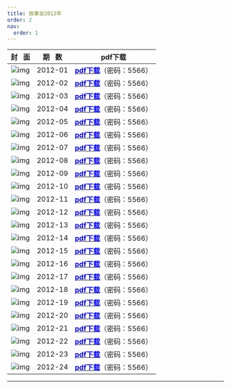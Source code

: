 ```yaml
---
title: 故事会2012年
order: 2
nav:
  order: 1
---
```

|                          封   面                          | 期   数 |                                                           pdf下载                                                           |
| :---------------------------------------------------------: | :-------: | :--------------------------------------------------------------------------------------------------------------------------: |
| ![img](../../../public/images/gushihui/gsh2012/gsh201201.jpg) |  2012-01  | [<font color="blue">**pdf下载**</font>](https://url97.ctfile.com/f/799297-1457766745-28ced2?p=5566)（密码：5566） |
| ![img](../../../public/images/gushihui/gsh2012/gsh201202.jpg) |  2012-02  | [<font color="blue">**pdf下载**</font>](https://url97.ctfile.com/f/799297-1457766769-c2dc04?p=5566)（密码：5566） |
| ![img](../../../public/images/gushihui/gsh2012/gsh201203.jpg) |  2012-03  | [<font color="blue">**pdf下载**</font>](https://url97.ctfile.com/f/799297-1457766796-b3ff43?p=5566)（密码：5566） |
| ![img](../../../public/images/gushihui/gsh2012/gsh201204.jpg) |  2012-04  | [<font color="blue">**pdf下载**</font>](https://url97.ctfile.com/f/799297-1457766835-35e90c?p=5566)（密码：5566） |
| ![img](../../../public/images/gushihui/gsh2012/gsh201205.jpg) |  2012-05  | [<font color="blue">**pdf下载**</font>](https://url97.ctfile.com/f/799297-1457766871-ae17b6?p=5566)（密码：5566） |
| ![img](../../../public/images/gushihui/gsh2012/gsh201206.jpg) |  2012-06  | [<font color="blue">**pdf下载**</font>](https://url97.ctfile.com/f/799297-1457766880-54f6e9?p=5566)（密码：5566） |
| ![img](../../../public/images/gushihui/gsh2012/gsh201207.jpg) |  2012-07  | [<font color="blue">**pdf下载**</font>](https://url97.ctfile.com/f/799297-1457766886-146c1f?p=5566)（密码：5566） |
| ![img](../../../public/images/gushihui/gsh2012/gsh201208.jpg) |  2012-08  | [<font color="blue">**pdf下载**</font>](https://url97.ctfile.com/f/799297-1457766898-7ffa53?p=5566)（密码：5566） |
| ![img](../../../public/images/gushihui/gsh2012/gsh201209.jpg) |  2012-09  | [<font color="blue">**pdf下载**</font>](https://url97.ctfile.com/f/799297-1457766910-070657?p=5566)（密码：5566） |
| ![img](../../../public/images/gushihui/gsh2012/gsh201210.jpg) |  2012-10  | [<font color="blue">**pdf下载**</font>](https://url97.ctfile.com/f/799297-1457766928-a6fb7f?p=5566)（密码：5566） |
| ![img](../../../public/images/gushihui/gsh2012/gsh201211.jpg) |  2012-11  | [<font color="blue">**pdf下载**</font>](https://url97.ctfile.com/f/799297-1457766934-9570f6?p=5566)（密码：5566） |
| ![img](../../../public/images/gushihui/gsh2012/gsh201212.jpg) |  2012-12  | [<font color="blue">**pdf下载**</font>](https://url97.ctfile.com/f/799297-1457766946-8f821e?p=5566)（密码：5566） |
| ![img](../../../public/images/gushihui/gsh2012/gsh201213.jpg) |  2012-13  | [<font color="blue">**pdf下载**</font>](https://url97.ctfile.com/f/799297-1457766961-f94774?p=5566)（密码：5566） |
| ![img](../../../public/images/gushihui/gsh2012/gsh201214.jpg) |  2012-14  | [<font color="blue">**pdf下载**</font>](https://url97.ctfile.com/f/799297-1457766970-4a55f8?p=5566)（密码：5566） |
| ![img](../../../public/images/gushihui/gsh2012/gsh201215.jpg) |  2012-15  | [<font color="blue">**pdf下载**</font>](https://url97.ctfile.com/f/799297-1457766976-3f73a3?p=5566)（密码：5566） |
| ![img](../../../public/images/gushihui/gsh2012/gsh201216.jpg) |  2012-16  | [<font color="blue">**pdf下载**</font>](https://url97.ctfile.com/f/799297-1457766991-1f12ec?p=5566)（密码：5566） |
| ![img](../../../public/images/gushihui/gsh2012/gsh201217.jpg) |  2012-17  | [<font color="blue">**pdf下载**</font>](https://url97.ctfile.com/f/799297-1457767009-571e94?p=5566)（密码：5566） |
| ![img](../../../public/images/gushihui/gsh2012/gsh201218.jpg) |  2012-18  | [<font color="blue">**pdf下载**</font>](https://url97.ctfile.com/f/799297-1457767018-728767?p=5566)（密码：5566） |
| ![img](../../../public/images/gushihui/gsh2012/gsh201219.jpg) |  2012-19  | [<font color="blue">**pdf下载**</font>](https://url97.ctfile.com/f/799297-1457767033-05a88b?p=5566)（密码：5566） |
| ![img](../../../public/images/gushihui/gsh2012/gsh201220.jpg) |  2012-20  | [<font color="blue">**pdf下载**</font>](https://url97.ctfile.com/f/799297-1457767045-a353cd?p=5566)（密码：5566） |
| ![img](../../../public/images/gushihui/gsh2012/gsh201221.jpg) |  2012-21  | [<font color="blue">**pdf下载**</font>](https://url97.ctfile.com/f/799297-1457767051-a83780?p=5566)（密码：5566） |
| ![img](../../../public/images/gushihui/gsh2012/gsh201222.jpg) |  2012-22  | [<font color="blue">**pdf下载**</font>](https://url97.ctfile.com/f/799297-1457767060-eace8f?p=5566)（密码：5566） |
| ![img](../../../public/images/gushihui/gsh2012/gsh201223.jpg) |  2012-23  | [<font color="blue">**pdf下载**</font>](https://url97.ctfile.com/f/799297-1457767066-9b9b7a?p=5566)（密码：5566） |
| ![img](../../../public/images/gushihui/gsh2012/gsh201224.jpg) |  2012-24  | [<font color="blue">**pdf下载**</font>](https://url97.ctfile.com/f/799297-1457767075-892ce1?p=5566)（密码：5566） |

---
